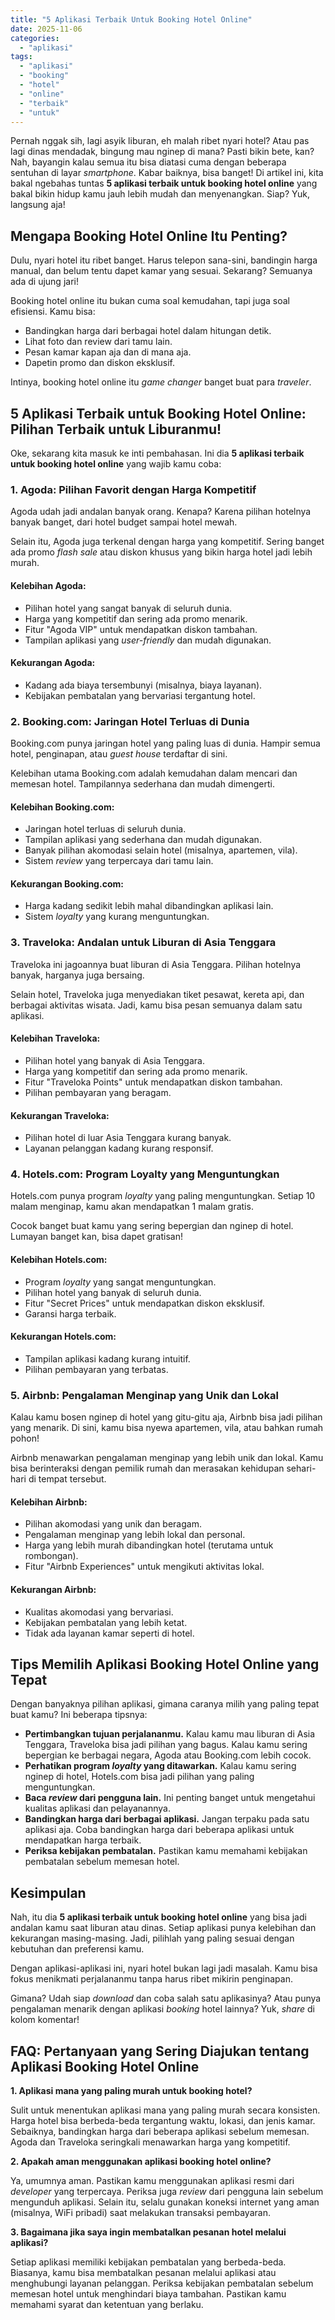 ```yaml
---
title: "5 Aplikasi Terbaik Untuk Booking Hotel Online"
date: 2025-11-06
categories: 
  - "aplikasi"
tags: 
  - "aplikasi"
  - "booking"
  - "hotel"
  - "online"
  - "terbaik"
  - "untuk"
---
```


Pernah nggak sih, lagi asyik liburan, eh malah ribet nyari hotel? Atau pas lagi dinas mendadak, bingung mau nginep di mana? Pasti bikin bete, kan? Nah, bayangin kalau semua itu bisa diatasi cuma dengan beberapa sentuhan di layar _smartphone_. Kabar baiknya, bisa banget! Di artikel ini, kita bakal ngebahas tuntas **5 aplikasi terbaik untuk booking hotel online** yang bakal bikin hidup kamu jauh lebih mudah dan menyenangkan. Siap? Yuk, langsung aja!

## Mengapa Booking Hotel Online Itu Penting?

Dulu, nyari hotel itu ribet banget. Harus telepon sana-sini, bandingin harga manual, dan belum tentu dapet kamar yang sesuai. Sekarang? Semuanya ada di ujung jari!

Booking hotel online itu bukan cuma soal kemudahan, tapi juga soal efisiensi. Kamu bisa:

- Bandingkan harga dari berbagai hotel dalam hitungan detik.
- Lihat foto dan review dari tamu lain.
- Pesan kamar kapan aja dan di mana aja.
- Dapetin promo dan diskon eksklusif.

Intinya, booking hotel online itu _game changer_ banget buat para _traveler_.

## 5 Aplikasi Terbaik untuk Booking Hotel Online: Pilihan Terbaik untuk Liburanmu!

Oke, sekarang kita masuk ke inti pembahasan. Ini dia **5 aplikasi terbaik untuk booking hotel online** yang wajib kamu coba:

### 1\. Agoda: Pilihan Favorit dengan Harga Kompetitif

Agoda udah jadi andalan banyak orang. Kenapa? Karena pilihan hotelnya banyak banget, dari hotel budget sampai hotel mewah.

Selain itu, Agoda juga terkenal dengan harga yang kompetitif. Sering banget ada promo _flash sale_ atau diskon khusus yang bikin harga hotel jadi lebih murah.

#### Kelebihan Agoda:

- Pilihan hotel yang sangat banyak di seluruh dunia.
- Harga yang kompetitif dan sering ada promo menarik.
- Fitur "Agoda VIP" untuk mendapatkan diskon tambahan.
- Tampilan aplikasi yang _user-friendly_ dan mudah digunakan.

#### Kekurangan Agoda:

- Kadang ada biaya tersembunyi (misalnya, biaya layanan).
- Kebijakan pembatalan yang bervariasi tergantung hotel.

### 2\. Booking.com: Jaringan Hotel Terluas di Dunia

Booking.com punya jaringan hotel yang paling luas di dunia. Hampir semua hotel, penginapan, atau _guest house_ terdaftar di sini.

Kelebihan utama Booking.com adalah kemudahan dalam mencari dan memesan hotel. Tampilannya sederhana dan mudah dimengerti.

#### Kelebihan Booking.com:

- Jaringan hotel terluas di seluruh dunia.
- Tampilan aplikasi yang sederhana dan mudah digunakan.
- Banyak pilihan akomodasi selain hotel (misalnya, apartemen, vila).
- Sistem _review_ yang terpercaya dari tamu lain.

#### Kekurangan Booking.com:

- Harga kadang sedikit lebih mahal dibandingkan aplikasi lain.
- Sistem _loyalty_ yang kurang menguntungkan.

### 3\. Traveloka: Andalan untuk Liburan di Asia Tenggara

Traveloka ini jagoannya buat liburan di Asia Tenggara. Pilihan hotelnya banyak, harganya juga bersaing.

Selain hotel, Traveloka juga menyediakan tiket pesawat, kereta api, dan berbagai aktivitas wisata. Jadi, kamu bisa pesan semuanya dalam satu aplikasi.

#### Kelebihan Traveloka:

- Pilihan hotel yang banyak di Asia Tenggara.
- Harga yang kompetitif dan sering ada promo menarik.
- Fitur "Traveloka Points" untuk mendapatkan diskon tambahan.
- Pilihan pembayaran yang beragam.

#### Kekurangan Traveloka:

- Pilihan hotel di luar Asia Tenggara kurang banyak.
- Layanan pelanggan kadang kurang responsif.

### 4\. Hotels.com: Program Loyalty yang Menguntungkan

Hotels.com punya program _loyalty_ yang paling menguntungkan. Setiap 10 malam menginap, kamu akan mendapatkan 1 malam gratis.

Cocok banget buat kamu yang sering bepergian dan nginep di hotel. Lumayan banget kan, bisa dapet gratisan!

#### Kelebihan Hotels.com:

- Program _loyalty_ yang sangat menguntungkan.
- Pilihan hotel yang banyak di seluruh dunia.
- Fitur "Secret Prices" untuk mendapatkan diskon eksklusif.
- Garansi harga terbaik.

#### Kekurangan Hotels.com:

- Tampilan aplikasi kadang kurang intuitif.
- Pilihan pembayaran yang terbatas.

### 5\. Airbnb: Pengalaman Menginap yang Unik dan Lokal

Kalau kamu bosen nginep di hotel yang gitu-gitu aja, Airbnb bisa jadi pilihan yang menarik. Di sini, kamu bisa nyewa apartemen, vila, atau bahkan rumah pohon!

Airbnb menawarkan pengalaman menginap yang lebih unik dan lokal. Kamu bisa berinteraksi dengan pemilik rumah dan merasakan kehidupan sehari-hari di tempat tersebut.

#### Kelebihan Airbnb:

- Pilihan akomodasi yang unik dan beragam.
- Pengalaman menginap yang lebih lokal dan personal.
- Harga yang lebih murah dibandingkan hotel (terutama untuk rombongan).
- Fitur "Airbnb Experiences" untuk mengikuti aktivitas lokal.

#### Kekurangan Airbnb:

- Kualitas akomodasi yang bervariasi.
- Kebijakan pembatalan yang lebih ketat.
- Tidak ada layanan kamar seperti di hotel.

## Tips Memilih Aplikasi Booking Hotel Online yang Tepat

Dengan banyaknya pilihan aplikasi, gimana caranya milih yang paling tepat buat kamu? Ini beberapa tipsnya:

- **Pertimbangkan tujuan perjalananmu.** Kalau kamu mau liburan di Asia Tenggara, Traveloka bisa jadi pilihan yang bagus. Kalau kamu sering bepergian ke berbagai negara, Agoda atau Booking.com lebih cocok.
- **Perhatikan program _loyalty_ yang ditawarkan.** Kalau kamu sering nginep di hotel, Hotels.com bisa jadi pilihan yang paling menguntungkan.
- **Baca _review_ dari pengguna lain.** Ini penting banget untuk mengetahui kualitas aplikasi dan pelayanannya.
- **Bandingkan harga dari berbagai aplikasi.** Jangan terpaku pada satu aplikasi aja. Coba bandingkan harga dari beberapa aplikasi untuk mendapatkan harga terbaik.
- **Periksa kebijakan pembatalan.** Pastikan kamu memahami kebijakan pembatalan sebelum memesan hotel.

## Kesimpulan

Nah, itu dia **5 aplikasi terbaik untuk booking hotel online** yang bisa jadi andalan kamu saat liburan atau dinas. Setiap aplikasi punya kelebihan dan kekurangan masing-masing. Jadi, pilihlah yang paling sesuai dengan kebutuhan dan preferensi kamu.

Dengan aplikasi-aplikasi ini, nyari hotel bukan lagi jadi masalah. Kamu bisa fokus menikmati perjalananmu tanpa harus ribet mikirin penginapan.

Gimana? Udah siap _download_ dan coba salah satu aplikasinya? Atau punya pengalaman menarik dengan aplikasi _booking_ hotel lainnya? Yuk, _share_ di kolom komentar!

## FAQ: Pertanyaan yang Sering Diajukan tentang Aplikasi Booking Hotel Online

**1\. Aplikasi mana yang paling murah untuk booking hotel?**

Sulit untuk menentukan aplikasi mana yang paling murah secara konsisten. Harga hotel bisa berbeda-beda tergantung waktu, lokasi, dan jenis kamar. Sebaiknya, bandingkan harga dari beberapa aplikasi sebelum memesan. Agoda dan Traveloka seringkali menawarkan harga yang kompetitif.

**2\. Apakah aman menggunakan aplikasi booking hotel online?**

Ya, umumnya aman. Pastikan kamu menggunakan aplikasi resmi dari _developer_ yang terpercaya. Periksa juga _review_ dari pengguna lain sebelum mengunduh aplikasi. Selain itu, selalu gunakan koneksi internet yang aman (misalnya, WiFi pribadi) saat melakukan transaksi pembayaran.

**3\. Bagaimana jika saya ingin membatalkan pesanan hotel melalui aplikasi?**

Setiap aplikasi memiliki kebijakan pembatalan yang berbeda-beda. Biasanya, kamu bisa membatalkan pesanan melalui aplikasi atau menghubungi layanan pelanggan. Periksa kebijakan pembatalan sebelum memesan hotel untuk menghindari biaya tambahan. Pastikan kamu memahami syarat dan ketentuan yang berlaku.
